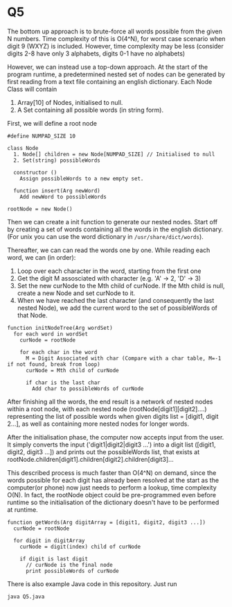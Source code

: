 # Q5

The bottom up approach is to brute-force all words possible from the given N numbers. Time complexity of this is O(4^N), for worst case scenario when digit 9 (WXYZ) is included. However, time complexity may be less (consider digits 2-8 have only 3 alphabets, digits 0-1 have no alphabets)

However, we can instead use a top-down approach. At the start of the program runtime, a predetermined nested set of nodes can be generated by first reading from a text file containing an english dictionary. Each Node Class will contain 
1. Array[10] of Nodes, initialised to null.
2. A Set containing all possible words (in string form).

First, we will define a root node

```
#define NUMPAD_SIZE 10

class Node 
  1. Node[] children = new Node[NUMPAD_SIZE] // Initialised to null
  2. Set(string) possibleWords

  constructor ()
    Assign possibleWords to a new empty set.

  function insert(Arg newWord)
    Add newWord to possibleWords

rootNode = new Node()
```

Then we can create a init function to generate our nested nodes. Start off by creating a set of words containing all the words in the english dictionary. (For unix you can use the word dictionary in `/usr/share/dict/words`).

Thereafter, we can can read the words one by one. While reading each word, we can (in order):
1. Loop over each character in the word, starting from the first one
2. Get the digit M assosciated with character (e.g. 'A' -> 2, 'D' -> 3)
3. Set the new curNode to the Mth child of curNode. If the Mth child is null, create a new Node and set curNode to it.
4. When we have reached the last character (and consequently the last nested Node), we add the current word to the set of possibleWords of that Node.

```
function initNodeTree(Arg wordSet)
  for each word in wordSet
    curNode = rootNode

    for each char in the word
      M = Digit Associated with char (Compare with a char table, M=-1 if not found, break from loop)
      curNode = Mth child of curNode
      
      if char is the last char
        Add char to possibleWords of curNode
```

After finishing all the words, the end result is a network of nested nodes within a root node, with each nested node (rootNode[digit1][digit2]....) representing the list of possible words when given digits list = [digit1, digit 2...], as well as containing more nested nodes for longer words.

After the initialisation phase, the computer now accepts input from the user. It simply converts the input ('digit1|digit2|digit3 ...') into a digit list ([digit1, digit2, digit3 ...]) and prints out the possibleWords list, that exists at rootNode.children[digit1].children[digit2].children[digit3]...

This described process is much faster than O(4^N) on demand, since the words possible for each digit has already been resolved at the start as the computer(or phone) now just needs to perform a lookup, time complexity O(N). In fact, the rootNode object could be pre-programmed even before runtime so the initialisation of the dictionary doesn't have to be performed at runtime.

```
function getWords(Arg digitArray = [digit1, digit2, digit3 ...])
  curNode = rootNode

  for digit in digitArray
    curNode = digit(index) child of curNode

    if digit is last digit
      // curNode is the final node
      print possibleWords of curNode
```

There is also example Java code in this repository. Just run
```bash
java Q5.java
```
